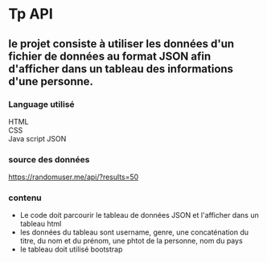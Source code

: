 # Tp API  
## le projet consiste à utiliser les données d'un fichier de données au format JSON afin d'afficher dans un tableau des informations d'une personne.
  
### Language utilisé
HTML  
CSS  
Java script
JSON

### source des données
https://randomuser.me/api/?results=50

### contenu
* Le code doit parcourir le tableau de données JSON et l'afficher dans un tableau html
* les données du tableau sont username, genre, une concaténation du titre, du nom et du prénom, une phtot de la personne, nom du pays
* le tableau doit utilisé bootstrap
